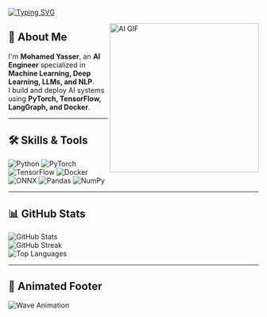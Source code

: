 <!-- Animated Typing Header -->
[![Typing SVG](https://readme-typing-svg.demolab.com?font=Fira+Code&size=28&pause=1000&color=00F700&center=true&vCenter=true&width=1000&lines=Hi+I'm+Mohamed+Yasser;AI+Engineer+%7C+Machine+Learning+%7C+Deep+Learning;LLMs+%7C+NLP+%7C+Transformers;Always+learning+new+things)](https://git.io/typing-svg)

<!-- Animated GIF -->
<img align="right" alt="AI GIF" src="https://media.giphy.com/media/wpoLqr5FT1sY0/giphy.gif" width="300"/>

## 🚀 About Me  
I'm **Mohamed Yasser**, an **AI Engineer** specialized in **Machine Learning, Deep Learning, LLMs, and NLP**.  
I build and deploy AI systems using **PyTorch, TensorFlow, LangGraph, and Docker**.

---

## 🛠️ Skills & Tools  
![Python](https://img.shields.io/badge/Python-3776AB?logo=python&logoColor=white)
![PyTorch](https://img.shields.io/badge/PyTorch-EE4C2C?logo=pytorch&logoColor=white)
![TensorFlow](https://img.shields.io/badge/TensorFlow-FF6F00?logo=tensorflow&logoColor=white)
![Docker](https://img.shields.io/badge/Docker-2496ED?logo=docker&logoColor=white)
![ONNX](https://img.shields.io/badge/ONNX-005CED?logo=onnx&logoColor=white)
![Pandas](https://img.shields.io/badge/Pandas-150458?logo=pandas&logoColor=white)
![NumPy](https://img.shields.io/badge/NumPy-013243?logo=numpy&logoColor=white)

---

## 📊 GitHub Stats  
![GitHub Stats](https://github-readme-stats.vercel.app/api?username=mohamedYasserIX&show_icons=true&theme=radical)  
![GitHub Streak](https://streak-stats.demolab.com/?user=mohamedYasserIX&theme=radical)  
![Top Languages](https://github-readme-stats.vercel.app/api/top-langs/?username=mohamedYasserIX&layout=compact&theme=radical)

---

## 🌊 Animated Footer
![Wave Animation](https://capsule-render.vercel.app/api?type=waving&color=0:00F260,100:0575E6&height=120&section=footer)

